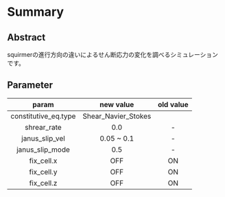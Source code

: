 # Summary

## Abstract
squirmerの進行方向の違いによるせん断応力の変化を調べるシミュレーションです。

## Parameter
|param|new value|old value|
|:-:|:-:|:-:|
|constitutive_eq.type|Shear_Navier_Stokes|
|shrear_rate|0.0|-|
|janus_slip_vel|0.05 ~ 0.1|-|
|janus_slip_mode|0.5|-|
|fix_cell.x|OFF|ON|
|fix_cell.y|OFF|ON|
|fix_cell.z|OFF|ON|
